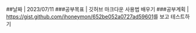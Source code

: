 ##날짜 | 2023/07/11
###공부목표 | 깃허브 마크다운 사용법 배우기
###공부계획 | <https://gist.github.com/ihoneymon/652be052a0727ad59601>를 보고 테스트하기
